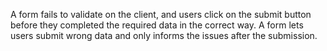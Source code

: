 A form fails to validate on the client, and users click on the submit button before they completed the required data in the correct way.
A form lets users submit wrong data and only informs the issues after the submission.
